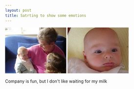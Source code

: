 ```yaml
---
layout: post
title: Satrting to show some emotions
---
```

<img src="/images/content/DSC01233.jpg"/>
<img src="/images/content/DSC01172.jpg"/>

Company is fun, but I don't like waiting for my milk
